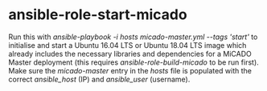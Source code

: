 # ansible-role-start-micado

Run this with _ansible-playbook -i hosts micado-master.yml --tags 'start'_ to initialise and start a Ubuntu 16.04 LTS or Ubuntu 18.04 LTS image which already includes the necessary libraries and dependencies for a MiCADO Master deployment (this requires *ansible-role-build-micado* to be run first). Make sure the *micado-master* entry in the _hosts_ file is populated with the correct *ansible_host* (IP) and *ansible_user* (username).